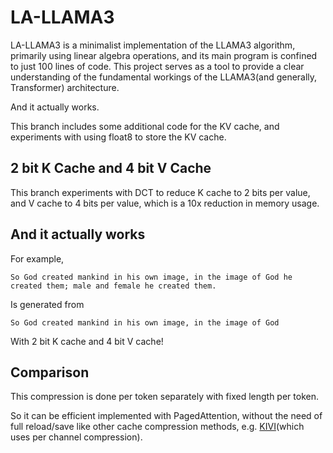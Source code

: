 # LA-LLAMA3

LA-LLAMA3 is a minimalist implementation of the LLAMA3 algorithm, primarily using linear algebra operations,
and its main program is confined to just 100 lines of code. This project serves as a tool to provide a clear
understanding of the fundamental workings of the LLAMA3(and generally, Transformer) architecture.

And it actually works.

This branch includes some additional code for the KV cache, and experiments with using float8 to store the KV cache.

## 2 bit K Cache and 4 bit V Cache

This branch experiments with DCT to reduce K cache to 2 bits per value, and V cache to 4 bits per value, which is a 10x reduction in memory usage.

## And it actually works

For example,

```
So God created mankind in his own image, in the image of God he created them; male and female he created them.
```

Is generated from

```
So God created mankind in his own image, in the image of God
```

With 2 bit K cache and 4 bit V cache!

## Comparison

This compression is done per token separately with fixed length per token.

So it can be efficient implemented with PagedAttention, without the need of full reload/save like
other cache compression methods, e.g. [KIVI](https://arxiv.org/abs/2402.02750)(which uses per channel compression).

